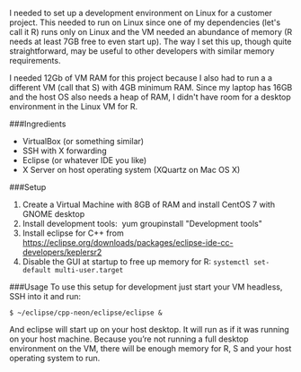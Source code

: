 I needed to set up a development environment on Linux for a customer project. This needed to run on Linux since one of my dependencies (let's call it R) runs only on Linux and the VM needed an abundance of memory (R needs at least 7GB free to even start up). The way I set this up, though quite straightforward, may be useful to other developers with similar memory requirements. 

I needed 12Gb of VM RAM for this project because I also had to run a a different VM (call that S) with 4GB minimum RAM. Since my laptop has 16GB and the host OS also needs a heap of RAM, I didn't have room for a desktop environment in the Linux VM for R.

###Ingredients
-	VirtualBox (or something similar)
-	SSH with X forwarding
-	Eclipse (or whatever IDE you like)
-	X Server on host operating system (XQuartz on Mac OS X)

###Setup
1.	Create a Virtual Machine with 8GB of RAM and install CentOS 7 with GNOME desktop
1.	Install development tools:  yum groupinstall "Development tools"
1.	Install eclipse for C++ from <https://eclipse.org/downloads/packages/eclipse-ide-cc-developers/keplersr2>
1.	Disable the GUI at startup to free up memory for R: `systemctl set-default multi-user.target`

###Usage
To use this setup for development just start your VM headless, SSH into it and run:

```
$ ~/eclipse/cpp-neon/eclipse/eclipse &
```

And eclipse will start up on your host desktop. It will run as if it was running on your host machine. Because you’re not running a full desktop environment on the VM, there will be enough memory for R, S and your host operating system to run.